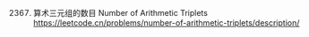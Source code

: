 2367. 算术三元组的数目 Number of Arithmetic Triplets  
https://leetcode.cn/problems/number-of-arithmetic-triplets/description/
